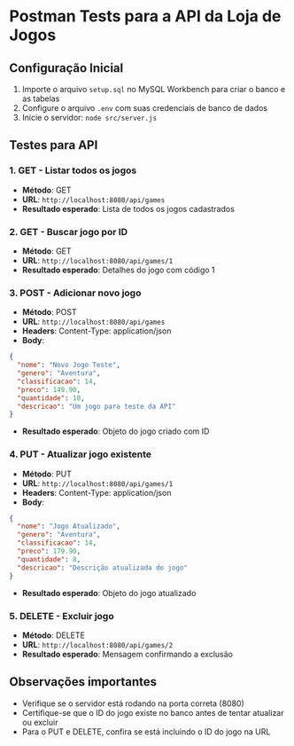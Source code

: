 
# Postman Tests para a API da Loja de Jogos

## Configuração Inicial
1. Importe o arquivo `setup.sql` no MySQL Workbench para criar o banco e as tabelas
2. Configure o arquivo `.env` com suas credenciais de banco de dados
3. Inicie o servidor: `node src/server.js`

## Testes para API

### 1. GET - Listar todos os jogos
- **Método**: GET
- **URL**: `http://localhost:8080/api/games`
- **Resultado esperado**: Lista de todos os jogos cadastrados

### 2. GET - Buscar jogo por ID
- **Método**: GET
- **URL**: `http://localhost:8080/api/games/1`
- **Resultado esperado**: Detalhes do jogo com código 1

### 3. POST - Adicionar novo jogo
- **Método**: POST
- **URL**: `http://localhost:8080/api/games`
- **Headers**: Content-Type: application/json
- **Body**:
```json
{
  "nome": "Novo Jogo Teste",
  "genero": "Aventura",
  "classificacao": 14,
  "preco": 149.90,
  "quantidade": 10,
  "descricao": "Um jogo para teste da API"
}
```
- **Resultado esperado**: Objeto do jogo criado com ID

### 4. PUT - Atualizar jogo existente
- **Método**: PUT
- **URL**: `http://localhost:8080/api/games/1`
- **Headers**: Content-Type: application/json
- **Body**:
```json
{
  "nome": "Jogo Atualizado",
  "genero": "Aventura",
  "classificacao": 14,
  "preco": 179.90,
  "quantidade": 8,
  "descricao": "Descrição atualizada do jogo"
}
```
- **Resultado esperado**: Objeto do jogo atualizado

### 5. DELETE - Excluir jogo
- **Método**: DELETE
- **URL**: `http://localhost:8080/api/games/2`
- **Resultado esperado**: Mensagem confirmando a exclusão

## Observações importantes
- Verifique se o servidor está rodando na porta correta (8080)
- Certifique-se que o ID do jogo existe no banco antes de tentar atualizar ou excluir
- Para o PUT e DELETE, confira se está incluindo o ID do jogo na URL
